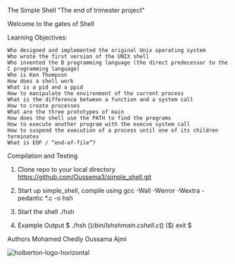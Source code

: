 The Simple Shell
    "The end of trimester project"

Welcome to the gates of Shell

Learning Objectives:

    Who designed and implemented the original Unix operating system
    Who wrote the first version of the UNIX shell
    Who invented the B programming language (the direct predecessor to the C programming language)
    Who is Ken Thompson
    How does a shell work
    What is a pid and a ppid
    How to manipulate the environment of the current process
    What is the difference between a function and a system call
    How to create processes
    What are the three prototypes of main
    How does the shell use the PATH to find the programs
    How to execute another program with the execve system call
    How to suspend the execution of a process until one of its children terminates
    What is EOF / “end-of-file”?

Compilation and Testing

1) Clone repo to your local directory
    https://github.com/Oussema3/simple_shell.git

2) Start up simple_shell, compile using
    gcc -Wall -Werror -Wextra -pedantic *.c -o hsh

3) Start the shell
   ./hsh

4) Example Output
    $ ./hsh
    ($) /bin/ls
    hsh main.c shell.c
    ($)
    ($) exit
    $

Authors
    Mohamed Chedly
    Oussama Ajmi
   
   ![holberton-logo-horizontal](https://user-images.githubusercontent.com/70922643/99154853-3a0f1300-26b3-11eb-9a7d-091c4fac1212.jpg)


